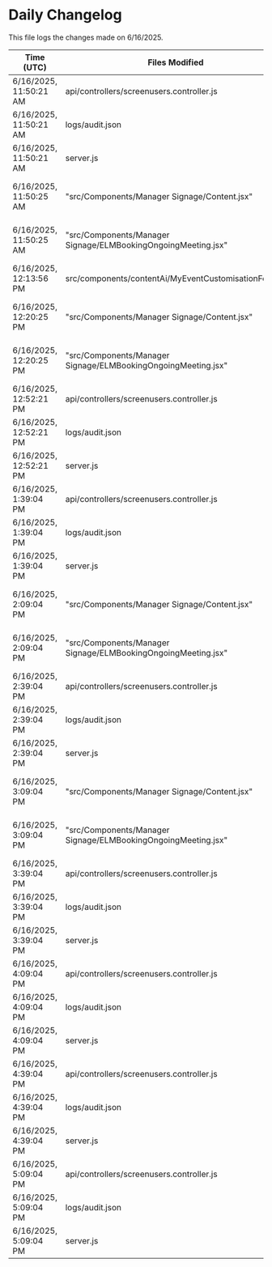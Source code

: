 # Daily Changelog

This file logs the changes made on 6/16/2025.

| Time (UTC)             | Files Modified                    | Changes (Addition/Deletion) |
|------------------------|-----------------------------------|-----------------------------|
| 6/16/2025, 11:50:21 AM | api/controllers/screenusers.controller.js | 8 Additions & 8 Deletions |
| 6/16/2025, 11:50:21 AM | logs/audit.json | 15 Additions & 15 Deletions |
| 6/16/2025, 11:50:21 AM | server.js | 6 Additions & 0 Deletions |
| 6/16/2025, 11:50:25 AM | "src/Components/Manager Signage/Content.jsx" | undefined Additions & undefined Deletions|
| 6/16/2025, 11:50:25 AM | "src/Components/Manager Signage/ELMBookingOngoingMeeting.jsx" | undefined Additions & undefined Deletions|
| 6/16/2025, 12:13:56 PM | src/components/contentAi/MyEventCustomisationForm.js | 1 Additions & 1 Deletions|
| 6/16/2025, 12:20:25 PM | "src/Components/Manager Signage/Content.jsx" | undefined Additions & undefined Deletions|
| 6/16/2025, 12:20:25 PM | "src/Components/Manager Signage/ELMBookingOngoingMeeting.jsx" | undefined Additions & undefined Deletions|
| 6/16/2025, 12:52:21 PM | api/controllers/screenusers.controller.js | 8 Additions & 8 Deletions|
| 6/16/2025, 12:52:21 PM | logs/audit.json | 15 Additions & 15 Deletions|
| 6/16/2025, 12:52:21 PM | server.js | 6 Additions & 0 Deletions|
| 6/16/2025, 1:39:04 PM | api/controllers/screenusers.controller.js | 8 Additions & 8 Deletions|
| 6/16/2025, 1:39:04 PM | logs/audit.json | 15 Additions & 15 Deletions|
| 6/16/2025, 1:39:04 PM | server.js | 6 Additions & 0 Deletions|
| 6/16/2025, 2:09:04 PM | "src/Components/Manager Signage/Content.jsx" | undefined Additions & undefined Deletions|
| 6/16/2025, 2:09:04 PM | "src/Components/Manager Signage/ELMBookingOngoingMeeting.jsx" | undefined Additions & undefined Deletions|
| 6/16/2025, 2:39:04 PM | api/controllers/screenusers.controller.js | 8 Additions & 8 Deletions|
| 6/16/2025, 2:39:04 PM | logs/audit.json | 15 Additions & 15 Deletions|
| 6/16/2025, 2:39:04 PM | server.js | 6 Additions & 0 Deletions|
| 6/16/2025, 3:09:04 PM | "src/Components/Manager Signage/Content.jsx" | undefined Additions & undefined Deletions|
| 6/16/2025, 3:09:04 PM | "src/Components/Manager Signage/ELMBookingOngoingMeeting.jsx" | undefined Additions & undefined Deletions|
| 6/16/2025, 3:39:04 PM | api/controllers/screenusers.controller.js | 8 Additions & 8 Deletions|
| 6/16/2025, 3:39:04 PM | logs/audit.json | 15 Additions & 15 Deletions|
| 6/16/2025, 3:39:04 PM | server.js | 6 Additions & 0 Deletions|
| 6/16/2025, 4:09:04 PM | api/controllers/screenusers.controller.js | 8 Additions & 8 Deletions|
| 6/16/2025, 4:09:04 PM | logs/audit.json | 15 Additions & 15 Deletions|
| 6/16/2025, 4:09:04 PM | server.js | 6 Additions & 0 Deletions|
| 6/16/2025, 4:39:04 PM | api/controllers/screenusers.controller.js | 8 Additions & 8 Deletions|
| 6/16/2025, 4:39:04 PM | logs/audit.json | 15 Additions & 15 Deletions|
| 6/16/2025, 4:39:04 PM | server.js | 6 Additions & 0 Deletions|
| 6/16/2025, 5:09:04 PM | api/controllers/screenusers.controller.js | 8 Additions & 8 Deletions|
| 6/16/2025, 5:09:04 PM | logs/audit.json | 15 Additions & 15 Deletions|
| 6/16/2025, 5:09:04 PM | server.js | 6 Additions & 0 Deletions|
